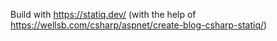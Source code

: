 ﻿Build with https://statiq.dev/ (with the help of https://wellsb.com/csharp/aspnet/create-blog-csharp-statiq/)